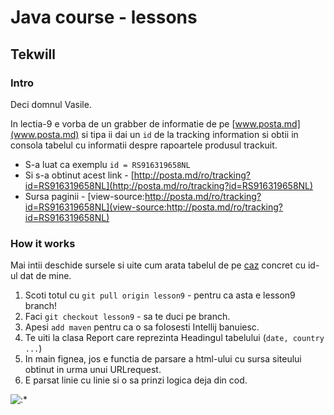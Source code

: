 # Java course - lessons
## Tekwill

### Intro
Deci domnul Vasile. 

In lectia-9 e vorba de un grabber de informatie de pe [www.posta.md](www.posta.md) si tipa ii dai un `id` de la tracking information si obtii in consola tabelul cu informatii despre rapoartele produsul trackuit.

* S-a luat ca exemplu `id = RS916319658NL`
* Si s-a obtinut acest link - [http://posta.md/ro/tracking?id=RS916319658NL](http://posta.md/ro/tracking?id=RS916319658NL) 
* Sursa paginii - [view-source:http://posta.md/ro/tracking?id=RS916319658NL](view-source:http://posta.md/ro/tracking?id=RS916319658NL)

### How it works

Mai intii deschide sursele si uite cum arata tabelul de pe [caz](http://posta.md/ro/tracking?id=RS916319658NL) concret cu id-ul dat de mine.

1. Scoti totul cu `git pull origin lesson9` - pentru ca asta e lesson9 branch!
2. Faci `git checkout lesson9` - sa te duci pe branch.
3. Apesi `add maven` pentru ca o sa folosesti Intellij banuiesc.
4. Te uiti la clasa Report care reprezinta Headingul tabelului (`date, country ...`)
5. In main fignea, jos e functia de parsare a html-ului cu sursa siteului obtinut in urma unui URLrequest.
6. E parsat linie cu linie si o sa prinzi logica deja din cod.

![:*](http://www.freepngimg.com/thumb/lips/8-lips-kiss-png-image-thumb.png)